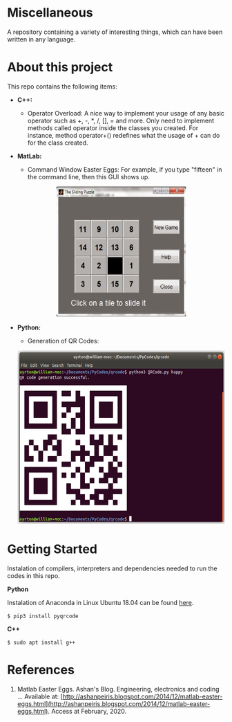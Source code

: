 # Miscellaneous
A repository containing a variety of interesting things, which can have been written in any language.

# About this project

This repo contains the following items:

- **C++:**
  - Operator Overload: A nice way to implement your usage of any basic operator such as +, -, *, /, [], = and more. Only need to implement methods called operator<op> inside the classes you created. For instance, method operator+() redefines what the usage of + can do for the class created.

- **MatLab:**
  - Command Window Easter Eggs: For example, if you type "fifteen" in the command line, then this GUI shows up.

  <p align="center">
	<img src="Screenshots/fifteen.jpg" height=300 width=300>
  </p>
  
- **Python:**
  - Generation of QR Codes:
  <p align="center">
	<img src="Screenshots/qrcode.png" height=400 width=500>
  </p>

# Getting Started

Instalation of compilers, interpreters and dependencies needed to run the codes in this repo.

**Python**

Instalation of Anaconda in Linux Ubuntu 18.04 can be found [here](https://www.digitalocean.com/community/tutorials/how-to-install-the-anaconda-python-distribution-on-ubuntu-18-04).

	$ pip3 install pyqrcode
	
**C++**
	
	$ sudo apt install g++


# References

1. Matlab Easter Eggs. Ashan's Blog. Engineering, electronics and coding ... Available at: [http://ashanpeiris.blogspot.com/2014/12/matlab-easter-eggs.html](http://ashanpeiris.blogspot.com/2014/12/matlab-easter-eggs.html). Access at February, 2020.
